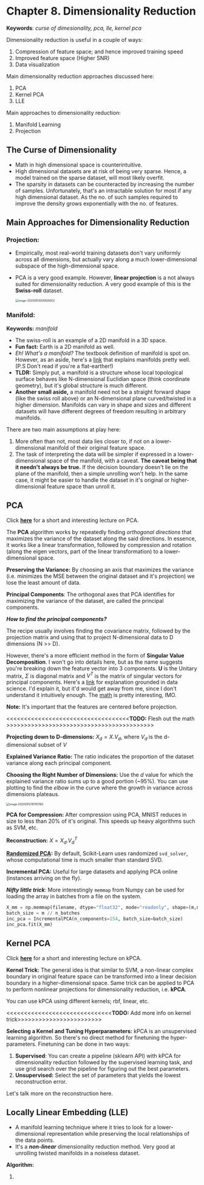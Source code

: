 # Chapter 8. Dimensionality Reduction

**Keywords**: *curse of dimesionality, pca, lle, kernel pca*

Dimensionality reduction is useful in a couple of ways:

1. Compression of feature space; and hence improved training speed
2. Improved feature space (Higher SNR)
3. Data visualization

Main dimensionality reduction approaches discussed here:

1. PCA
2. Kernel PCA
3. LLE

Main approaches to dimensionality reduction:

1. Manifold Learning
2. Projection

## The Curse of Dimensionality

- Math in high dimensional space is counterintuitive.
- High dimensional datasets are at risk of being very sparse. Hence, a model trained on the sparse dataset, will most likely overfit.
- The sparsity in datasets can be counteracted by increasing the number of samples. Unfortunately, that's an intractable solution for most if any high dimensional dataset. As the no. of such samples required to improve the density grows exponentially with the no. of features. 

## Main Approaches for Dimensionality Reduction

### Projection:

- Empirically, most real-world training datasets don't vary uniformly across all dimensions, but actually vary along a much lower-dimensional subspace of the high-dimensional space.

- PCA is a very good example. However, **linear projection** is a not always suited for dimensionality reduction. A very good example of this is the **Swiss-roll** dataset.

  <img src="C:\Users\Jagan\AppData\Roaming\Typora\typora-user-images\image-20200913000928002.png" alt="image-20200913000928002" style="zoom:50%;" />

### Manifold:

**Keywords:** *manifold*

- The swiss-roll is an example of a 2D manifold in a 3D space. 
- **Fun fact:** Earth is a 2D manifold as well.
- *Eh! What's a manifold?* The textbook definition of manifold is spot on. However, as an aside, here's a [link](https://www.quora.com/What-is-the-best-way-to-explain-the-concept-of-manifold-to-a-novice) that explains manifolds pretty well.  (P.S Don't read if you're a flat-earther!)
- **TLDR:** Simply put, a manifold is a structure whose local topological surface behaves like N-dimensional Euclidian space (think coordinate geometry), but it's global structure is much different.
- **Another small aside,** a manifold need not be a straight forward shape (like the swiss roll above) or an N-dimensional plane curved/twisted in a higher dimension. Manifolds can vary in shape and sizes and different datasets will have different degrees of freedom resulting in arbitrary manifolds.

There are two main assumptions at play here:

1. More often than not, most data lies closer to, if not on a lower-dimensional manifold of their original feature space.
2. The task of interpreting the data will be simpler if expressed in a lower-dimensional space of the manifold, with a caveat. **The caveat being that it needn't always be true.** If the decision boundary doesn't lie on the plane of the manifold, then a simple unrolling won't help. In the same case, it might be easier to handle the dataset in it's original or higher-dimensional feature space than unroll it.

## PCA

Click **[here]( https://www.youtube.com/watch?v=ciCieHQ1l1Y&list=PL8_xPU5epJdcBqm0mgFoY52yywOHmOI7y&index=43)** for a short and interesting lecture on PCA.

The **PCA** algorithm works by repeatedly finding *orthogonal directions* that maximizes the variance of the dataset along the said directions. In essence, it works like a linear transformation, followed by compression and rotation (along the eigen vectors, part of the linear transformation) to a lower-dimensional space. 

**Preserving the Variance:** By choosing an axis that maximizes the variance (i.e. minimizes the MSE between the original dataset and it's projection) we lose the least amount of data.

**Principal Components**: The orthogonal axes that PCA identifies for maximizing the variance of the dataset, are called the principal components. 

***How to find the principal components?*** 

The recipe usually involves finding the covariance matrix, followed by the projection matrix and using that to project N-dimensional data to D dimensions (N >> D).

However, there's a more efficient method in the form of **Singular Value Decomposition**. I won't go into details here, but as the name suggests you're breaking down the feature vector into 3 components. **U** is the Unitary matrix, $\Sigma$ is diagonal matrix and $V^T$ is the matrix of singular vectors for principal components. Here's a [link](https://www.youtube.com/playlist?list=PLMrJAkhIeNNSVjnsviglFoY2nXildDCcv) for explanation grounded in data science. I'd explain it, but it'd would get away from me, since I don't understand it intuitively enough. The [math](https://stats.stackexchange.com/questions/134282/relationship-between-svd-and-pca-how-to-use-svd-to-perform-pca#:~:text=Principal%20component%20analysis%20(PCA)%20is,of%20the%20data%20matrix%20X.) is pretty interesting, IMO.

**Note:** It's important that the features are centered before projection.

<<<<<<<<<<<<<<<<<<<<<<<<<<<<<<<<<<<**TODO:** Flesh out the math >>>>>>>>>>>>>>>>>>>>>>>>>>>>>>>>>>>>>>>>>>

**Projecting down to D-dimensions:** $X_{d} = X.V_{d}$, where $V_d$ is the d-dimensional subset of $V$

**Explained Variance Ratio:** The ratio indicates the proportion of the dataset variance along each principal component.

**Choosing the Right Number of Dimensions:** Use the $d$ value for which the explained variance ratio sums up to a good portion (~95%). You can use plotting to find the *elbow* in the curve where the growth in variance across dimensions plateaus.

<img src="C:\Users\Jagan\AppData\Roaming\Typora\typora-user-images\image-20200912191101760.png" alt="image-20200912191101760" style="zoom:50%;" />

**PCA for Compression:** After compression using PCA, MNIST reduces in size to less than 20% of it's original. This speeds up heavy algorithms such as SVM, etc. 

**Reconstruction:** $X = X_d.V_{d}^T$

**[Randomized PCA](https://www.quora.com/What-is-randomized-PCA):** By default, Scikit-Learn uses randomized `svd_solver`, whose computational time is much smaller than standard SVD.

**Incremental PCA:** Useful for large datasets and  applying PCA online (instances arriving on the fly). 

**_Nifty little trick_**: More interestingly `memmap` from Numpy can be used for loading the array in batches from a file on the system. 

```python
X_mm = np.memmap(filename, dtype="float32", mode="readonly", shape=(m,n))
batch_size = m // n_batches
inc_pca = IncrementalPCA(n_components=154, batch_size=batch_size)
inc_pca.fit(X_mm)
```

## Kernel PCA

Click **[here]( https://www.youtube.com/watch?v=HbDHohXPLnU&list=PL8_xPU5epJdcBqm0mgFoY52yywOHmOI7y&index=45)** for a short and interesting lecture on kPCA.

**Kernel Trick:** The general idea is that similar to SVM, a non-linear complex boundary in original feature space can be transformed into a linear decision boundary in a higher-dimensional space. Same trick can be applied to PCA to perform nonlinear projections for dimensionality reduction, i.e. **kPCA**.

You can use kPCA using different kernels; rbf, linear, etc.

<<<<<<<<<<<<<<<<<<<<<<<<<<<<<<**TODO:** Add more info on kernel trick>>>>>>>>>>>>>>>>>>>>>>>>

**Selecting a Kernel and Tuning Hyperparameters:** kPCA is an unsupervised learning algorithm. So there's no direct method for finetuning the hyper-parameters. Finetuning can be done in two ways:

1. **Supervised**: You can create a pipeline (sklearn API) with kPCA for dimensionality reduction followed by the supervised learning task, and use grid search over the pipeline for figuring out the best parameters.
2. **Unsupervised:** Select the set of parameters that yields the lowest reconstruction error. 

Let's talk more on the reconstruction here. 



## Locally Linear Embedding (LLE)

- A manifold learning technique where it tries to look for a lower-dimensional representation while preserving the local relationships of the data points.
- It's a ***non-linear*** dimensionality reduction method. Very good at unrolling twisted manifolds in a noiseless dataset.

**Algorithm:**

1. 



